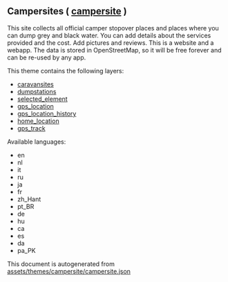 

 Campersites ( [campersite](https://mapcomplete.osm.be/campersite) ) 
---------------------------------------------------------------------



This site collects all official camper stopover places and places where you can dump grey and black water. You can add details about the services provided and the cost. Add pictures and reviews. This is a website and a webapp. The data is stored in OpenStreetMap, so it will be free forever and can be re-used by any app.

This theme contains the following layers:



  - [caravansites](../Layers/caravansites.md)
  - [dumpstations](../Layers/dumpstations.md)
  - [selected_element](../Layers/selected_element.md)
  - [gps_location](../Layers/gps_location.md)
  - [gps_location_history](../Layers/gps_location_history.md)
  - [home_location](../Layers/home_location.md)
  - [gps_track](../Layers/gps_track.md)


Available languages:



  - en
  - nl
  - it
  - ru
  - ja
  - fr
  - zh_Hant
  - pt_BR
  - de
  - hu
  - ca
  - es
  - da
  - pa_PK
 

This document is autogenerated from [assets/themes/campersite/campersite.json](https://github.com/pietervdvn/MapComplete/blob/develop/assets/themes/campersite/campersite.json)